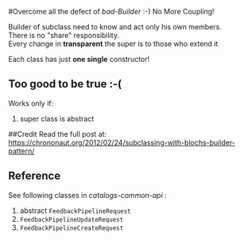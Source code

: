 #Overcome all the defect of _bad-Builder_ :-)
No More Coupling!

Builder of subclass need to know and act only his own members.  
There is no "share" responsibility.  
Every change in **transparent** the super is to those who extend it

Each class has just **one single** constructor!

## Too good to be true :-(
Works only if:
1. super class is abstract

##Credit
Read the full post at: https://chrononaut.org/2012/02/24/subclassing-with-blochs-builder-pattern/

## Reference
See following classes in _catalogs-common-api_ :
1. abstract `FeedbackPipelineRequest`
1. `FeedbackPipelineUpdateRequest`
1. `FeedbackPipelineCreateRequest`